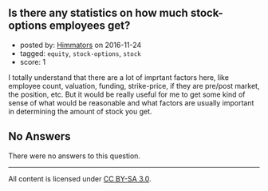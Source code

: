 ## Is there any statistics on how much stock-options employees get?

- posted by: [Himmators](https://stackexchange.com/users/142388/himmators) on 2016-11-24
- tagged: `equity`, `stock-options`, `stock`
- score: 1

I totally understand that there are a lot of imprtant factors here, like employee count, valuation, funding, strike-price, if they are pre/post market, the position, etc. But it would be really useful for me to get some kind of sense of what would be reasonable and what factors are usually important in determining the amount of stock you get.

## No Answers

There were no answers to this question.


---

All content is licensed under [CC BY-SA 3.0](https://creativecommons.org/licenses/by-sa/3.0/).
